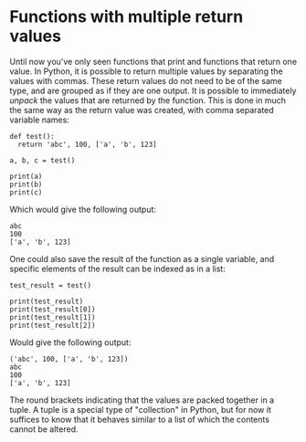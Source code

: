 # Functions with multiple return values

Until now you've only seen functions that print and functions that return one value. In Python, it is possible to return multiple values by separating the values with commas. These return values do not need to be of the same type, and are grouped as if they are one output. It is possible to immediately _unpack_ the values that are returned by the function. This is done in much the same way as the return value was created, with comma separated variable names:

    def test():
      return 'abc', 100, ['a', 'b', 123]

    a, b, c = test()

    print(a)
    print(b)
    print(c)

Which would give the following output:

    abc
    100
    ['a', 'b', 123]

One could also save the result of the function as a single variable, and specific elements of the result can be indexed as in a list:

    test_result = test()

    print(test_result)
    print(test_result[0])
    print(test_result[1])
    print(test_result[2])

Would give the following output:

    ('abc', 100, ['a', 'b', 123])
    abc
    100
    ['a', 'b', 123]

The round brackets indicating that the values are packed together in a tuple. A tuple is a special type of "collection" in Python, but for now it suffices to know that it behaves similar to a list of which the contents cannot be altered.
